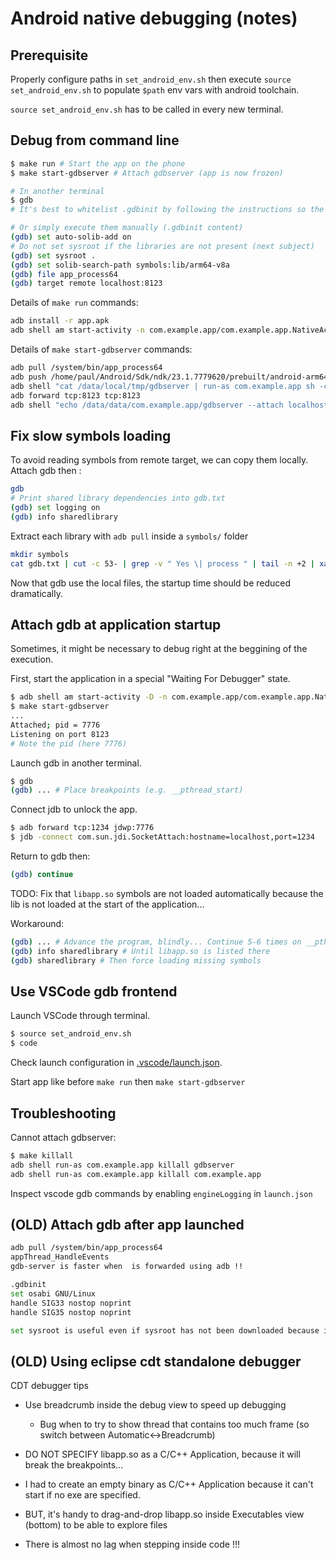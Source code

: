 # Android native debugging (notes)

## Prerequisite
Properly configure paths in `set_android_env.sh` then execute `source set_android_env.sh` to populate `$path` env vars with android toolchain.

`source set_android_env.sh` has to be called in every new terminal.

## Debug from command line
```bash
$ make run # Start the app on the phone
$ make start-gdbserver # Attach gdbserver (app is now frozen)

# In another terminal
$ gdb
# It's best to whitelist .gdbinit by following the instructions so the following commands will be executed automatically

# Or simply execute them manually (.gdbinit content)
(gdb) set auto-solib-add on
# Do not set sysroot if the libraries are not present (next subject)
(gdb) set sysroot .
(gdb) set solib-search-path symbols:lib/arm64-v8a
(gdb) file app_process64
(gdb) target remote localhost:8123
```

Details of `make run` commands:
```bash
adb install -r app.apk
adb shell am start-activity -n com.example.app/com.example.app.NativeActivity
```

Details of `make start-gdbserver` commands:
```bash
adb pull /system/bin/app_process64
adb push /home/paul/Android/Sdk/ndk/23.1.7779620/prebuilt/android-arm64/gdbserver/gdbserver /data/local/tmp
adb shell "cat /data/local/tmp/gdbserver | run-as com.example.app sh -c 'cat > /data/data/com.example.app/gdbserver && chmod 700 /data/data/com.example.app/gdbserver'"
adb forward tcp:8123 tcp:8123
adb shell "echo /data/data/com.example.app/gdbserver --attach localhost:8123 \`pidof com.example.app\` | run-as com.example.app"
```

## Fix slow symbols loading
To avoid reading symbols from remote target, we can copy them locally. Attach gdb then :

```bash
gdb
# Print shared library dependencies into gdb.txt
(gdb) set logging on
(gdb) info sharedlibrary
```

Extract each library with `adb pull` inside a `symbols/` folder
```bash
mkdir symbols
cat gdb.txt | cut -c 53- | grep -v " Yes \| process " | tail -n +2 | xargs -I{} adb pull {} symbols/
```

Now that gdb use the local files, the startup time should be reduced dramatically.

## Attach gdb at application startup
Sometimes, it might be necessary to debug right at the beggining of the execution.

First, start the application in a special "Waiting For Debugger" state.
```bash
$ adb shell am start-activity -D -n com.example.app/com.example.app.NativeActivity
$ make start-gdbserver
...
Attached; pid = 7776
Listening on port 8123
# Note the pid (here 7776)
```

Launch gdb in another terminal.
```bash
$ gdb
(gdb) ... # Place breakpoints (e.g. __pthread_start)
```

Connect jdb to unlock the app.
```bash
$ adb forward tcp:1234 jdwp:7776
$ jdb -connect com.sun.jdi.SocketAttach:hostname=localhost,port=1234
```

Return to gdb then:
```bash
(gdb) continue
```

TODO: Fix that `libapp.so` symbols are not loaded automatically because the lib is not loaded at the start of the application...

Workaround:
```bash
(gdb) ... # Advance the program, blindly... Continue 5-6 times on __pthread_start breakpoint.
(gdb) info sharedlibrary # Until libapp.so is listed there
(gdb) sharedlibrary # Then force loading missing symbols
```

## Use VSCode gdb frontend

Launch VSCode through terminal.
```bash
$ source set_android_env.sh
$ code
```

Check launch configuration in [.vscode/launch.json](.vscode/launch.json).

Start app like before `make run` then `make start-gdbserver`

## Troubleshooting

Cannot attach gdbserver:
```bash
$ make killall
adb shell run-as com.example.app killall gdbserver
adb shell run-as com.example.app killall com.example.app
```

Inspect vscode gdb commands by enabling `engineLogging` in `launch.json`

## (OLD) Attach gdb after app launched

```bash
adb pull /system/bin/app_process64
appThread_HandleEvents
gdb-server is faster when  is forwarded using adb !!

.gdbinit
set osabi GNU/Linux
handle SIG33 nostop noprint
handle SIG35 nostop noprint

set sysroot is useful even if sysroot has not been downloaded because it avoid to read symbol on remote
```

## (OLD) Using eclipse cdt standalone debugger
CDT debugger tips
 - Use breadcrumb inside the debug view to speed up debugging
   - Bug when to try to show thread that contains too much frame (so switch between Automatic<->Breadcrumb)

- DO NOT SPECIFY libapp.so as a C/C++ Application, because it will break the breakpoints...
- I had to create an empty binary as C/C++ Application because it can't start if no exe are specified.
- BUT, it's handy to drag-and-drop libapp.so inside Executables view (bottom) to be able to explore files
- There is almost no lag when stepping inside code !!!
